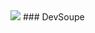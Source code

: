<img src="https://cdn-images-1.medium.com/fit/c/64/64/1*PIB3U7P6mYJ8q3wosfwwog.png"> 
### DevSoupe

<!--
**devsoupe/devsoupe** is a ✨ _special_ ✨ repository because its `README.md` (this file) appears on your GitHub profile.

Here are some ideas to get you started:

- 🔭 I’m currently working on ...
- 🌱 I’m currently learning ...
- 👯 I’m looking to collaborate on ...
- 🤔 I’m looking for help with ...
- 💬 Ask me about ...
- 📫 How to reach me: ...
- 😄 Pronouns: ...
- ⚡ Fun fact: ...
-->
